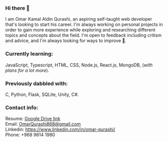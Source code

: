 ### Hi there 👋
I am Omar Kamal Aldin Qurashi, an aspiring self-taught web developer that's looking to start his career.
I'm always working on personal projects in order to gain more experience while exploring and researching different topics and concepts about the field.
I'm open to feedback including critism and advice, and I'm always looking for ways to improve 🙏.

### Currently learning:
JavaScript, Typescript, HTML, CSS, Node.js, React.js, MongoDB, (_with plans for a lot more_).

### Previously dabbled with:
C, Python, Flask, SQLite, Unity, C#.

### Contact info:
Resume: [Google Drive link](https://drive.google.com/file/d/1QsoCU6dxZbKb_j0IijdFR7Hko3SAAnCg/view?usp=sharing)  
Email: OmarQurashi868@gmail.com  
Linkedin: https://www.linkedin.com/in/omar-qurashi/  
Phone: +968 9614 1980  
